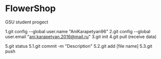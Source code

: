 # FlowerShop


GSU student progect


1.git config --global user.name "AniKarapetyan96"
2.git config --global user.email "ani.karapetyan.2016@mail.ru"
3.git init
4.git pull (receive data)

5.git status
5.1.git commit -m "Description" 
5.2.git add [file name] 
5.3.git push 